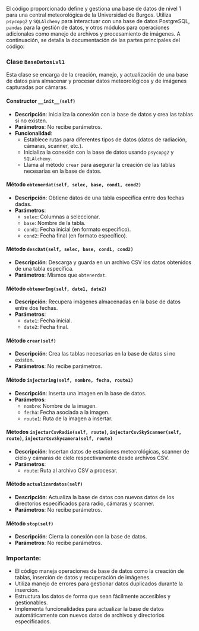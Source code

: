 El código proporcionado define y gestiona una base de datos de nivel 1 para una central meteorológica de la Universidad de Burgos. Utiliza `psycopg2` y `SQLAlchemy` para interactuar con una base de datos PostgreSQL, `pandas` para la gestión de datos, y otros módulos para operaciones adicionales como manejo de archivos y procesamiento de imágenes. A continuación, se detalla la documentación de las partes principales del código:

### Clase `BaseDatosLvl1`

Esta clase se encarga de la creación, manejo, y actualización de una base de datos para almacenar y procesar datos meteorológicos y de imágenes capturadas por cámaras.

#### Constructor `__init__(self)`
- **Descripción**: Inicializa la conexión con la base de datos y crea las tablas si no existen.
- **Parámetros**: No recibe parámetros.
- **Funcionalidad**:
  - Establece rutas para diferentes tipos de datos (datos de radiación, cámaras, scanner, etc.).
  - Inicializa la conexión con la base de datos usando `psycopg2` y `SQLAlchemy`.
  - Llama al método `crear` para asegurar la creación de las tablas necesarias en la base de datos.

#### Método `obtenerdat(self, selec, base, cond1, cond2)`
- **Descripción**: Obtiene datos de una tabla específica entre dos fechas dadas.
- **Parámetros**:
  - `selec`: Columnas a seleccionar.
  - `base`: Nombre de la tabla.
  - `cond1`: Fecha inicial (en formato específico).
  - `cond2`: Fecha final (en formato específico).

#### Método `descDat(self, selec, base, cond1, cond2)`
- **Descripción**: Descarga y guarda en un archivo CSV los datos obtenidos de una tabla específica.
- **Parámetros**: Mismos que `obtenerdat`.

#### Método `obtenerImg(self, date1, date2)`
- **Descripción**: Recupera imágenes almacenadas en la base de datos entre dos fechas.
- **Parámetros**:
  - `date1`: Fecha inicial.
  - `date2`: Fecha final.

#### Método `crear(self)`
- **Descripción**: Crea las tablas necesarias en la base de datos si no existen.
- **Parámetros**: No recibe parámetros.

#### Método `injectarimg(self, nombre, fecha, route1)`
- **Descripción**: Inserta una imagen en la base de datos.
- **Parámetros**:
  - `nombre`: Nombre de la imagen.
  - `fecha`: Fecha asociada a la imagen.
  - `route1`: Ruta de la imagen a insertar.

#### Métodos `injectarCsvRadio(self, route)`, `injectarCsvSkyScanner(self, route)`, `injectarCsvSkycamera(self, route)`
- **Descripción**: Insertan datos de estaciones meteorológicas, scanner de cielo y cámaras de cielo respectivamente desde archivos CSV.
- **Parámetros**:
  - `route`: Ruta al archivo CSV a procesar.

#### Método `actualizardatos(self)`
- **Descripción**: Actualiza la base de datos con nuevos datos de los directorios especificados para radio, cámaras y scanner.
- **Parámetros**: No recibe parámetros.

#### Método `stop(self)`
- **Descripción**: Cierra la conexión con la base de datos.
- **Parámetros**: No recibe parámetros.

### Importante:
- El código maneja operaciones de base de datos como la creación de tablas, inserción de datos y recuperación de imágenes.
- Utiliza manejo de errores para gestionar datos duplicados durante la inserción.
- Estructura los datos de forma que sean fácilmente accesibles y gestionables.
- Implementa funcionalidades para actualizar la base de datos automáticamente con nuevos datos de archivos y directorios especificados.
